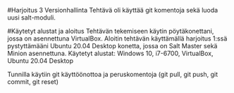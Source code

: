 #Harjoitus 3 Versionhallinta
Tehtävä oli käyttää git komentoja sekä luoda uusi salt-moduli.

#Käytetyt alustat ja aloitus
Tehtävän tekemiseen käytin pöytäkonettani, jossa on asennettuna VirtualBox. Aloitin tehtävän käyttämällä harjoitus 1:ssä pystyttämääni Ubuntu 20.04 Desktop konetta, jossa on Salt Master sekä Minion asennettuna. Käytetyt alustat:
Windows 10, i7-6700, VirtualBox, Ubuntu 20.04 Desktop

Tunnilla käytiin git käyttöönottoa ja peruskomentoja (git pull, git push, git commit, git reset)

